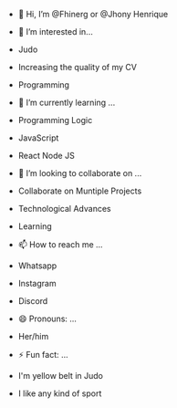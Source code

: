 - 👋 Hi, I’m @Fhinerg or @Jhony Henrique
  
- 👀 I’m interested in...
- Judo
- Increasing the quality of my CV
- Programming

- 🌱 I’m currently learning ...
- Programming Logic
- JavaScript
- React Node JS
  
- 💞️ I’m looking to collaborate on ...
- Collaborate on Muntiple Projects
- Technological Advances
- Learning
  
- 📫 How to reach me ...
- Whatsapp
- Instagram
- Discord
  
- 😄 Pronouns: ...
- Her/him
  
- ⚡ Fun fact: ...
- I'm yellow belt in Judo
- I like any kind of sport

<!---
Fhinerg/Fhinerg is a ✨ special ✨ repository because its `README.md` (this file) appears on your GitHub profile.
You can click the Preview link to take a look at your changes.
--->
